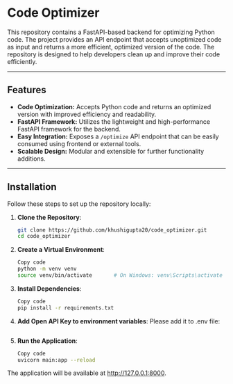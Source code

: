 # **Code Optimizer**

This repository contains a FastAPI-based backend for optimizing Python code. The project provides an API endpoint that accepts unoptimized code as input and returns a more efficient, optimized version of the code. The repository is designed to help developers clean up and improve their code efficiently.

---

## **Features**
- **Code Optimization:** Accepts Python code and returns an optimized version with improved efficiency and readability.
- **FastAPI Framework:** Utilizes the lightweight and high-performance FastAPI framework for the backend.
- **Easy Integration:** Exposes a `/optimize` API endpoint that can be easily consumed using frontend or external tools.
- **Scalable Design:** Modular and extensible for further functionality additions.

---

## **Installation**

Follow these steps to set up the repository locally:

1. **Clone the Repository**:
   ```bash
   git clone https://github.com/khushigupta20/code_optimizer.git
   cd code_optimizer
   ```
   
2. **Create a Virtual Environment**:
   ```bash
   Copy code
   python -m venv venv
   source venv/bin/activate       # On Windows: venv\Scripts\activate
   ```

3. **Install Dependencies**:
   ```bash
   Copy code
   pip install -r requirements.txt
   ```
4. **Add Open API Key to environment variables**:
   Please add it to .env file: 
   ```OPENAI_API_KEY=
   ```
   
6. **Run the Application**:
   ```bash
   Copy code
   uvicorn main:app --reload
   ```

The application will be available at http://127.0.0.1:8000.
